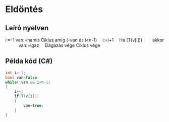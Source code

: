 # Eldöntés

## Leíró nyelven

i:=-1
van:=hamis
Ciklus amíg (-van és i<n-1)
&emsp;i:=i+1
&emsp;Ha (T(v[i]))
&emsp;&emsp;akkor
&emsp;&emsp;&emsp;van:=igaz
&emsp;Elágazás vége
Ciklus vége

## Példa kód (C#)

```cs
int i=-1;
bool van=false;
while(!van && i<n-1)
{
    i++;
    if(T(v[i]))
    {
        van=true;
    }
}
```
